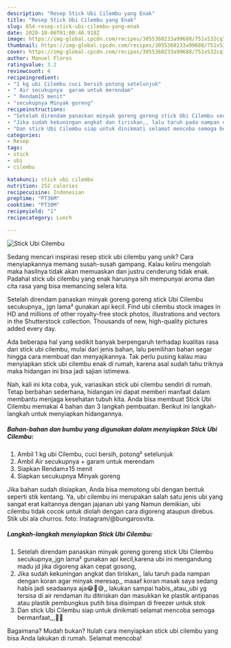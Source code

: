 ```yaml
---
description: "Resep Stick Ubi Cilembu yang Enak"
title: "Resep Stick Ubi Cilembu yang Enak"
slug: 654-resep-stick-ubi-cilembu-yang-enak
date: 2020-10-06T01:00:46.918Z
image: https://img-global.cpcdn.com/recipes/3055360233a99688/751x532cq70/stick-ubi-cilembu-foto-resep-utama.jpg
thumbnail: https://img-global.cpcdn.com/recipes/3055360233a99688/751x532cq70/stick-ubi-cilembu-foto-resep-utama.jpg
cover: https://img-global.cpcdn.com/recipes/3055360233a99688/751x532cq70/stick-ubi-cilembu-foto-resep-utama.jpg
author: Manuel Flores
ratingvalue: 3.2
reviewcount: 4
recipeingredient:
- "1 kg ubi Cilembu cuci bersih potong setelunjuk"
- " Air secukupnya  garam untuk merendam"
- " Rendam15 menit"
- "secukupnya Minyak goreng"
recipeinstructions:
- "Setelah direndam panaskan minyak goreng goreng stick Ubi Cilembu secukupnya,,jgn lama² gunakan api kecil,karena ubi ini mengandung madu jd jika digoreng akan cepat gosong,"
- "Jika sudah kekuningan angkat dan tiriskan,, lalu taruh pada nampan dengan koran agar minyak meresap,, maaaf koran masak saya sedang habis jadi seadaanya aja😂🙏😅,, lakukan sampai habis,,atau,,ubi yg tersisa di air rendaman itu ditiriskan dan masukkan ke plastik antipanas atau plastik pembungkus putih bisa disimpan di freezer untuk stok"
- "Dan stick Ubi Cilembu siap untuk dinikmati selamat mencoba semoga bermanfaat,,,🙏😊"
categories:
- Resep
tags:
- stick
- ubi
- cilembu

katakunci: stick ubi cilembu 
nutrition: 252 calories
recipecuisine: Indonesian
preptime: "PT36M"
cooktime: "PT30M"
recipeyield: "1"
recipecategory: Lunch

---
```



![Stick Ubi Cilembu](https://img-global.cpcdn.com/recipes/3055360233a99688/751x532cq70/stick-ubi-cilembu-foto-resep-utama.jpg)

Sedang mencari inspirasi resep stick ubi cilembu yang unik? Cara menyiapkannya memang susah-susah gampang. Kalau keliru mengolah maka hasilnya tidak akan memuaskan dan justru cenderung tidak enak. Padahal stick ubi cilembu yang enak harusnya sih mempunyai aroma dan cita rasa yang bisa memancing selera kita.

Setelah direndam panaskan minyak goreng goreng stick Ubi Cilembu secukupnya,, jgn lama² gunakan api kecil. Find ubi cilembu stock images in HD and millions of other royalty-free stock photos, illustrations and vectors in the Shutterstock collection. Thousands of new, high-quality pictures added every day.

Ada beberapa hal yang sedikit banyak berpengaruh terhadap kualitas rasa dari stick ubi cilembu, mulai dari jenis bahan, lalu pemilihan bahan segar hingga cara membuat dan menyajikannya. Tak perlu pusing kalau mau menyiapkan stick ubi cilembu enak di rumah, karena asal sudah tahu triknya maka hidangan ini bisa jadi sajian istimewa.


Nah, kali ini kita coba, yuk, variasikan stick ubi cilembu sendiri di rumah. Tetap berbahan sederhana, hidangan ini dapat memberi manfaat dalam membantu menjaga kesehatan tubuh kita. Anda bisa membuat Stick Ubi Cilembu memakai 4 bahan dan 3 langkah pembuatan. Berikut ini langkah-langkah untuk menyiapkan hidangannya.

<!--inarticleads1-->

##### Bahan-bahan dan bumbu yang digunakan dalam menyiapkan Stick Ubi Cilembu:

1. Ambil 1 kg ubi Cilembu, cuci bersih, potong² setelunjuk
1. Ambil  Air secukupnya + garam untuk merendam
1. Siapkan  Rendam±15 menit
1. Siapkan secukupnya Minyak goreng


Jika bahan sudah disiapkan, Anda bisa memotong ubi dengan bentuk seperti stik kentang. Ya, ubi cilembu ini merupakan salah satu jenis ubi yang sangat erat kaitannya dengan jajanan ubi yang Namun demikian, ubi cilembu tidak cocok untuk diolah dengan cara digoreng ataupun direbus. Stik ubi ala churros. foto: Instagram/@bungarosvita. 

<!--inarticleads2-->

##### Langkah-langkah menyiapkan Stick Ubi Cilembu:

1. Setelah direndam panaskan minyak goreng goreng stick Ubi Cilembu secukupnya,,jgn lama² gunakan api kecil,karena ubi ini mengandung madu jd jika digoreng akan cepat gosong,
1. Jika sudah kekuningan angkat dan tiriskan,, lalu taruh pada nampan dengan koran agar minyak meresap,, maaaf koran masak saya sedang habis jadi seadaanya aja😂🙏😅,, lakukan sampai habis,,atau,,ubi yg tersisa di air rendaman itu ditiriskan dan masukkan ke plastik antipanas atau plastik pembungkus putih bisa disimpan di freezer untuk stok
1. Dan stick Ubi Cilembu siap untuk dinikmati selamat mencoba semoga bermanfaat,,,🙏😊




Bagaimana? Mudah bukan? Itulah cara menyiapkan stick ubi cilembu yang bisa Anda lakukan di rumah. Selamat mencoba!
